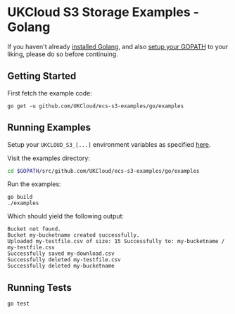# UKCloud S3 Storage Examples - Golang

If you haven't already [installed Golang](https://golang.org/doc/install), and
also [setup your GOPATH](https://golang.org/doc/code.html) to your liking,
please do so before continuing.

## Getting Started

First fetch the example code:

```
go get -u github.com/UKCloud/ecs-s3-examples/go/examples
```

## Running Examples

Setup your `UKCLOUD_S3_[...]` environment variables as
specified
[here](https://github.com/UKCloud/ecs-s3-examples/blob/master/README.md).

Visit the examples directory:

```bash
cd $GOPATH/src/github.com/UKCloud/ecs-s3-examples/go/examples
```

Run the examples:

```
go build
./examples
```

Which should yield the following output:

```
Bucket not found.
Bucket my-bucketname created successfully.
Uploaded my-testfile.csv of size: 15 Successfully to: my-bucketname / my-testfile.csv
Successfully saved my-download.csv
Successfully deleted my-testfile.csv
Successfully deleted my-bucketname
```

## Running Tests

```bash
go test
```

